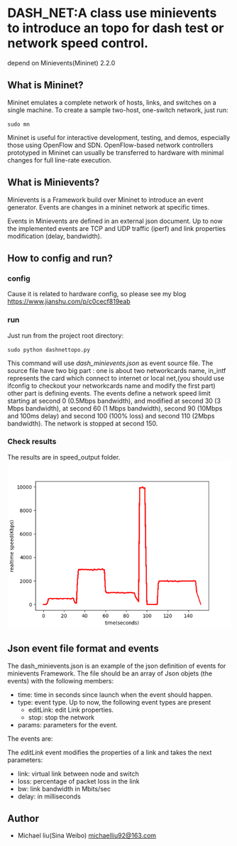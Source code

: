 DASH_NET:A class use minievents to introduce an topo for dash test or network speed control.
========================================================

depend on Minievents(Mininet) 2.2.0

## What is Mininet?

Mininet emulates a complete network of hosts, links, and switches
on a single machine.  To create a sample two-host, one-switch network,
just run:

  `sudo mn`

Mininet is useful for interactive development, testing, and demos,
especially those using OpenFlow and SDN.  OpenFlow-based network
controllers prototyped in Mininet can usually be transferred to
hardware with minimal changes for full line-rate execution.

## What is Minievents?

Minievents is a Framework build over Mininet to introduce an event generator.
Events are changes in a mininet network at specific times. 

Events in Minievents are defined in an external json document.
Up to now the implemented events are TCP and UDP traffic (iperf) and link 
properties modification (delay, bandwidth).

## How to config and run?
### config
Cause it is related to hardware config, so please see my blog 
https://www.jianshu.com/p/c0cecf819eab


### run

Just run from the project root directory:

  `sudo python dashnettopo.py`

This command will use *dash_minievents.json* as event source file.
The source file have two big part :
one is about two networkcards name, in_intf represents the card which connect to internet
or local net,(you should use ifconfig to checkout your networkcards name and modify the first part)
other part is defining events. 
The events define a network speed limit starting at second 0 (0.5Mbps bandwidth), and  modified at second 30 (3 Mbps bandwidth), at second 60 (1 Mbps bandwidth), second 90 (10Mbps and 100ms delay) and second 100 (100% loss) and second 110 (2Mbps bandwidth). The network is stopped at second 150. 

### Check results

The results are in speed_output folder.
![image](https://github.com/liuheng92/DASH_NET/raw/master/speed_output/speed_image0.png)

## Json event file format and events

The dash_minievents.json is an example of the json definition of events for minievents 
Framework. The file should be an array of Json objets (the events) with the following members:

* time: time in seconds since launch when the event should happen.
* type: event type. Up to now, the following event types are present
  * editLink: edit Link properties.
  * stop: stop the network
* params: parameters for the event.

The events are:

The *editLink* event modifies the properties of a link and takes the next parameters:
* link: virtual link between node and switch
* loss: percentage of packet loss in the link
* bw: link bandwidth in Mbits/sec
* delay: in milliseconds

## Author

* Michael liu(Sina Weibo)
michaelliu92@163.com


